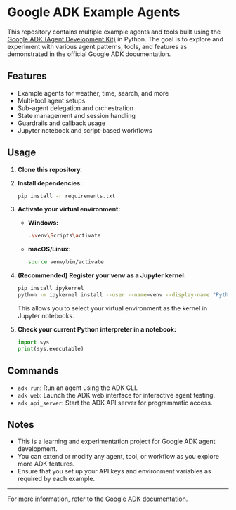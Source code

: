# Google ADK Example Agents

This repository contains multiple example agents and tools built using the [Google ADK (Agent Development Kit)](https://github.com/google/adk-python) in Python. The goal is to explore and experiment with various agent patterns, tools, and features as demonstrated in the official Google ADK documentation.

## Features

- Example agents for weather, time, search, and more
- Multi-tool agent setups
- Sub-agent delegation and orchestration
- State management and session handling
- Guardrails and callback usage
- Jupyter notebook and script-based workflows

## Usage

1. **Clone this repository.**
2. **Install dependencies:**
   ```sh
   pip install -r requirements.txt
   ```
3. **Activate your virtual environment:**
   - **Windows:**
     ```sh
     .\venv\Scripts\activate
     ```
   - **macOS/Linux:**
     ```sh
     source venv/bin/activate
     ```
4. **(Recommended) Register your venv as a Jupyter kernel:**
   ```sh
   pip install ipykernel
   python -m ipykernel install --user --name=venv --display-name "Python (venv)"
   ```
   This allows you to select your virtual environment as the kernel in Jupyter notebooks.

5. **Check your current Python interpreter in a notebook:**
   ```python
   import sys
   print(sys.executable)
   ```

<!-- 6. **Explore the examples:**
   - Run and modify the notebook [`google-adk.ipynb`](google-adk.ipynb) for interactive experimentation.
   - Review and run agent scripts in [`multi_tool_agent/agent.py`](multi_tool_agent/agent.py) and [`app/google_search_agent/agent.py`](app/google_search_agent/agent.py).

## File Structure

- `google-adk.ipynb`: Main Jupyter notebook with step-by-step ADK examples
- `multi_tool_agent/agent.py`: Multi-tool agent and related tools
- `app/google_search_agent/agent.py`: Google Search agent example
- `requirements.txt`: Python dependencies
- `readme.md`: Project documentation -->

## Commands

- `adk run`: Run an agent using the ADK CLI.
- `adk web`: Launch the ADK web interface for interactive agent testing.
- `adk api_server`: Start the ADK API server for programmatic access.

## Notes

- This is a learning and experimentation project for Google ADK agent development.
- You can extend or modify any agent, tool, or workflow as you explore more ADK features.
- Ensure that you set up your API keys and environment variables as required by each example.

---

For more information, refer to the [Google ADK documentation](https://github.com/google/adk-python).
